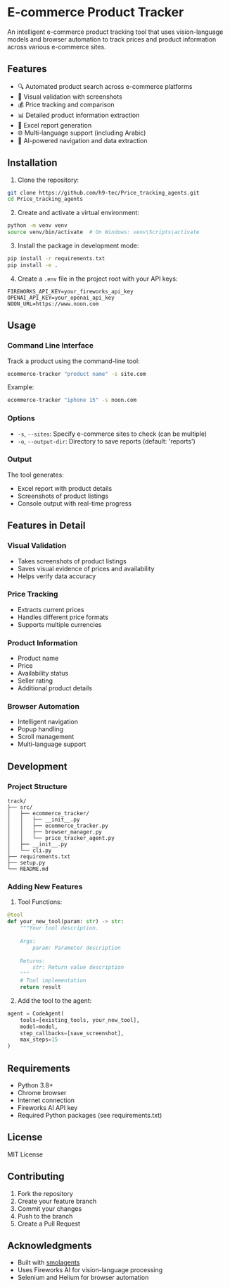 # E-commerce Product Tracker

An intelligent e-commerce product tracking tool that uses vision-language models and browser automation to track prices and product information across various e-commerce sites.

## Features

- 🔍 Automated product search across e-commerce platforms
- 📸 Visual validation with screenshots
- 💰 Price tracking and comparison
- 📊 Detailed product information extraction
- 📝 Excel report generation
- 🌐 Multi-language support (including Arabic)
- 🤖 AI-powered navigation and data extraction

## Installation

1. Clone the repository:
```bash
git clone https://github.com/h9-tec/Price_tracking_agents.git
cd Price_tracking_agents
```

2. Create and activate a virtual environment:
```bash
python -m venv venv
source venv/bin/activate  # On Windows: venv\Scripts\activate
```

3. Install the package in development mode:
```bash
pip install -r requirements.txt
pip install -e .
```

4. Create a `.env` file in the project root with your API keys:
```env
FIREWORKS_API_KEY=your_fireworks_api_key
OPENAI_API_KEY=your_openai_api_key
NOON_URL=https://www.noon.com
```

## Usage

### Command Line Interface

Track a product using the command-line tool:

```bash
ecommerce-tracker "product name" -s site.com
```

Example:
```bash
ecommerce-tracker "iphone 15" -s noon.com
```

### Options

- `-s`, `--sites`: Specify e-commerce sites to check (can be multiple)
- `-o`, `--output-dir`: Directory to save reports (default: 'reports')

### Output

The tool generates:
- Excel report with product details
- Screenshots of product listings
- Console output with real-time progress

## Features in Detail

### Visual Validation
- Takes screenshots of product listings
- Saves visual evidence of prices and availability
- Helps verify data accuracy

### Price Tracking
- Extracts current prices
- Handles different price formats
- Supports multiple currencies

### Product Information
- Product name
- Price
- Availability status
- Seller rating
- Additional product details

### Browser Automation
- Intelligent navigation
- Popup handling
- Scroll management
- Multi-language support

## Development

### Project Structure
```
track/
├── src/
│   ├── ecommerce_tracker/
│   │   ├── __init__.py
│   │   ├── ecommerce_tracker.py
│   │   ├── browser_manager.py
│   │   └── price_tracker_agent.py
│   ├── __init__.py
│   └── cli.py
├── requirements.txt
├── setup.py
└── README.md
```

### Adding New Features

1. Tool Functions:
```python
@tool
def your_new_tool(param: str) -> str:
    """Your tool description.
    
    Args:
        param: Parameter description
        
    Returns:
        str: Return value description
    """
    # Tool implementation
    return result
```

2. Add the tool to the agent:
```python
agent = CodeAgent(
    tools=[existing_tools, your_new_tool],
    model=model,
    step_callbacks=[save_screenshot],
    max_steps=15
)
```

## Requirements

- Python 3.8+
- Chrome browser
- Internet connection
- Fireworks AI API key
- Required Python packages (see requirements.txt)

## License

MIT License

## Contributing

1. Fork the repository
2. Create your feature branch
3. Commit your changes
4. Push to the branch
5. Create a Pull Request

## Acknowledgments

- Built with [smolagents](https://github.com/smol-ai/smolagents)
- Uses Fireworks AI for vision-language processing
- Selenium and Helium for browser automation 

